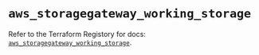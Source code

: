 # `aws_storagegateway_working_storage`

Refer to the Terraform Registory for docs: [`aws_storagegateway_working_storage`](https://registry.terraform.io/providers/hashicorp/aws/3.76.1/docs/resources/storagegateway_working_storage).
